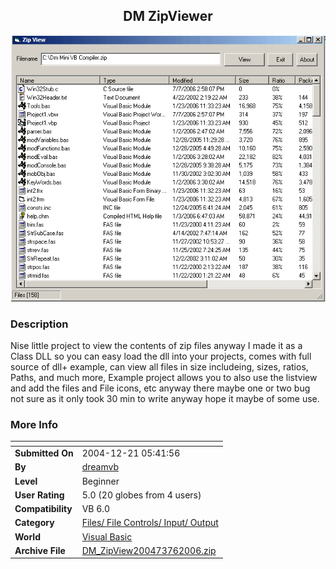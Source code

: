 ﻿<div align="center">

## DM ZipViewer

<img src="PIC2006761022435142.gif">
</div>

### Description

Nise little project to view the contents of zip files anyway I made it as a Class DLL so you can easy load the dll into your projects, comes with full source of dll+ example, can view all files in size includeing, sizes, ratios, Paths, and much more, Example project allows you to also use the listview and add the files and File icons, etc anyway there maybe one or two bug not sure as it only took 30 min to write anyway hope it maybe of some use.
 
### More Info
 


<span>             |<span>
---                |---
**Submitted On**   |2004-12-21 05:41:56
**By**             |[dreamvb](https://github.com/Planet-Source-Code/PSCIndex/blob/master/ByAuthor/dreamvb.md)
**Level**          |Beginner
**User Rating**    |5.0 (20 globes from 4 users)
**Compatibility**  |VB 6\.0
**Category**       |[Files/ File Controls/ Input/ Output](https://github.com/Planet-Source-Code/PSCIndex/blob/master/ByCategory/files-file-controls-input-output__1-3.md)
**World**          |[Visual Basic](https://github.com/Planet-Source-Code/PSCIndex/blob/master/ByWorld/visual-basic.md)
**Archive File**   |[DM\_ZipView200473762006\.zip](https://github.com/Planet-Source-Code/dreamvb-dm-zipviewer__1-65880/archive/master.zip)








